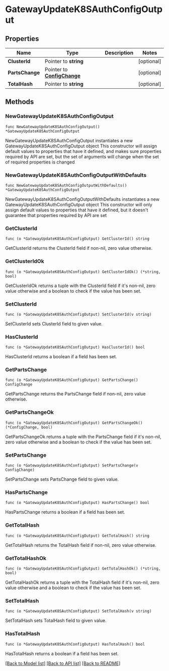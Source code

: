 # GatewayUpdateK8SAuthConfigOutput

## Properties

Name | Type | Description | Notes
------------ | ------------- | ------------- | -------------
**ClusterId** | Pointer to **string** |  | [optional] 
**PartsChange** | Pointer to [**ConfigChange**](ConfigChange.md) |  | [optional] 
**TotalHash** | Pointer to **string** |  | [optional] 

## Methods

### NewGatewayUpdateK8SAuthConfigOutput

`func NewGatewayUpdateK8SAuthConfigOutput() *GatewayUpdateK8SAuthConfigOutput`

NewGatewayUpdateK8SAuthConfigOutput instantiates a new GatewayUpdateK8SAuthConfigOutput object
This constructor will assign default values to properties that have it defined,
and makes sure properties required by API are set, but the set of arguments
will change when the set of required properties is changed

### NewGatewayUpdateK8SAuthConfigOutputWithDefaults

`func NewGatewayUpdateK8SAuthConfigOutputWithDefaults() *GatewayUpdateK8SAuthConfigOutput`

NewGatewayUpdateK8SAuthConfigOutputWithDefaults instantiates a new GatewayUpdateK8SAuthConfigOutput object
This constructor will only assign default values to properties that have it defined,
but it doesn't guarantee that properties required by API are set

### GetClusterId

`func (o *GatewayUpdateK8SAuthConfigOutput) GetClusterId() string`

GetClusterId returns the ClusterId field if non-nil, zero value otherwise.

### GetClusterIdOk

`func (o *GatewayUpdateK8SAuthConfigOutput) GetClusterIdOk() (*string, bool)`

GetClusterIdOk returns a tuple with the ClusterId field if it's non-nil, zero value otherwise
and a boolean to check if the value has been set.

### SetClusterId

`func (o *GatewayUpdateK8SAuthConfigOutput) SetClusterId(v string)`

SetClusterId sets ClusterId field to given value.

### HasClusterId

`func (o *GatewayUpdateK8SAuthConfigOutput) HasClusterId() bool`

HasClusterId returns a boolean if a field has been set.

### GetPartsChange

`func (o *GatewayUpdateK8SAuthConfigOutput) GetPartsChange() ConfigChange`

GetPartsChange returns the PartsChange field if non-nil, zero value otherwise.

### GetPartsChangeOk

`func (o *GatewayUpdateK8SAuthConfigOutput) GetPartsChangeOk() (*ConfigChange, bool)`

GetPartsChangeOk returns a tuple with the PartsChange field if it's non-nil, zero value otherwise
and a boolean to check if the value has been set.

### SetPartsChange

`func (o *GatewayUpdateK8SAuthConfigOutput) SetPartsChange(v ConfigChange)`

SetPartsChange sets PartsChange field to given value.

### HasPartsChange

`func (o *GatewayUpdateK8SAuthConfigOutput) HasPartsChange() bool`

HasPartsChange returns a boolean if a field has been set.

### GetTotalHash

`func (o *GatewayUpdateK8SAuthConfigOutput) GetTotalHash() string`

GetTotalHash returns the TotalHash field if non-nil, zero value otherwise.

### GetTotalHashOk

`func (o *GatewayUpdateK8SAuthConfigOutput) GetTotalHashOk() (*string, bool)`

GetTotalHashOk returns a tuple with the TotalHash field if it's non-nil, zero value otherwise
and a boolean to check if the value has been set.

### SetTotalHash

`func (o *GatewayUpdateK8SAuthConfigOutput) SetTotalHash(v string)`

SetTotalHash sets TotalHash field to given value.

### HasTotalHash

`func (o *GatewayUpdateK8SAuthConfigOutput) HasTotalHash() bool`

HasTotalHash returns a boolean if a field has been set.


[[Back to Model list]](../README.md#documentation-for-models) [[Back to API list]](../README.md#documentation-for-api-endpoints) [[Back to README]](../README.md)


